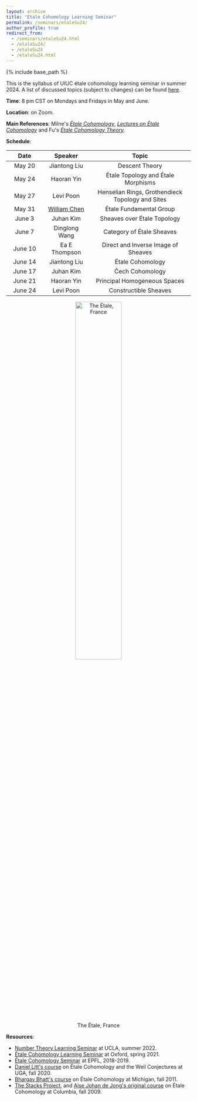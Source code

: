 ```yaml
---
layout: archive
title: "Étale Cohomology Learning Seminar"
permalink: /seminars/etaleSu24/
author_profile: true
redirect_from:
  - /seminars/etaleSu24.html
  - /etaleSu24/
  - /etaleSu24
  - /etaleSu24.html
---
```

{% include base_path %}

This is the syllabus of UIUC étale cohomology learning seminar in summer 2024. A list of discussed topics (subject to changes) can be found [here](https://jiantongliu.github.io/files/Etale_Cohomology_Seminar.pdf). 

**Time**: 8 pm CST on Mondays and Fridays in May and June. 

**Location**: on Zoom.

**Main References**: Milne's [_Étale Cohomology_](https://www.jstor.org/stable/j.ctt1bpmbk1), [_Lectures on Étale Cohomology_](https://www.jmilne.org/math/CourseNotes/LEC.pdf) and Fu's [_Étale Cohomology Theory_](https://www.worldscientific.com/worldscibooks/10.1142/9569). 

**Schedule**: 

<table>
    <thead>
        <tr>
            <th style="text-align:center">Date</th>
            <th style="text-align:center">Speaker</th>
            <th style="text-align:center">Topic</th>
        </tr>
    </thead>
    <tbody style="text-align:center">
        <tr>
            <td style="width: 20%">May 20</td>
            <td style="width: 25%">Jiantong Liu</td>
            <td style="width: 55%">Descent Theory</td>
        </tr>
        <tr>
            <td>May 24</td>
            <td>Haoran Yin</td>
            <td>Étale Topology and Étale Morphisms</td>
        </tr>
        <tr>
            <td>May 27</td>
            <td>Levi Poon</td>
            <td>Henselian Rings, Grothendieck Topology and Sites</td>
        </tr>
        <tr>
            <td>May 31</td>
            <td><a href = "https://www.williamyunchen.com/">William Chen</a></td>
            <td>Étale Fundamental Group</td>
        </tr>
        <tr>
            <td>June 3</td>
            <td>Juhan Kim</td>
            <td>Sheaves over Étale Topology</td>
        </tr>
        <tr>
            <td>June 7</td>
            <td>Dinglong Wang</td>
            <td>Category of Étale Sheaves</td>
        </tr>
        <tr>
            <td>June 10</td>
            <td>Ea E Thompson</td>
            <td>Direct and Inverse Image of Sheaves</td>
        </tr>
        <tr>
            <td>June 14</td>
            <td>Jiantong Liu</td>
            <td>Étale Cohomology</td>
        </tr>
        <tr>
            <td>June 17</td>
            <td>Juhan Kim</td>
            <td>Čech Cohomology</td>
        </tr>
        <tr>
            <td>June 21</td>
            <td>Haoran Yin</td>
            <td>Principal Homogeneous Spaces</td>
        </tr>
        <tr>
            <td>June 24</td>
            <td>Levi Poon</td>
            <td>Constructible Sheaves</td>
        </tr>
    </tbody>
</table>

<p align="center">
<img src="https://upload.wikimedia.org/wikipedia/commons/3/31/L%27%C3%89tale_%282484m%29.JPG" alt="The Étale, France" style="width:50%">
<figcaption align="center">The Étale, France</figcaption>
</p>

**Resources**: 
* [Number Theory Learning Seminar](https://www.math.ucla.edu/~jaswenberg/ntlearning/ntlearning22X.html) at UCLA, summer 2022.
* [Étale Cohomology Learning Seminar](https://users.ox.ac.uk/~quee4127/etale/etale_cohomology.html) at Oxford, spring 2021.
* [Étale Cohomology Seminar](https://sma.epfl.ch/~mornev/etale.html) at EPFL, 2018-2019.
* [Daniel Litt's course](https://www.daniellitt.com/tale-cohomology) on Étale Cohomology and the Weil Conjectures at UGA, fall 2020.
* [Bhargav Bhatt's course](https://www.math.ias.edu/~bhatt/teaching/mat731fall2011/index.html) on Étale Cohomology at Michigan, fall 2011. 
* [The Stacks Project](https://stacks.math.columbia.edu/tag/03N1), and [Aise Johan de Jong's original course](https://math.columbia.edu/~dejong/wordpress/wp-content/uploads/2015/04/EtaleCohomology.pdf) on Étale Cohomology at Columbia, fall 2009. 
